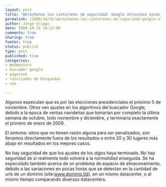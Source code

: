 ```yaml
--- 
layout: post
title: "Abróchense los cinturones de seguridad: Google atraviesa zonas de turbulencia"
permalink: /2008/10/31/abrochense-los-cinturones-de-seguridad-google-atraviesa-zonas-de-turbulencia/index.html
author: Jorge Grippo
date: 2008-10-31 18:12:00
comments: true
sharing: true
footer: true
status: publish
type: post
published: true
categories: 
- Webmasters
- buscador google
- pagerank
- resultados de búsquedas
- seo

---
```

<!-- 64 -->
Algunos especulan que es por las elecciones presidenciales el próximo 5 de noviembre. Otros ven ajustes en los algoritmos del buscador Google, debido a la época de ventas navideñas que tomarían por completo la última semana de octubre, todo noviembre y diciembre, y terminaría exactamente el primero de enero de 2009.

El síntoma: sitios que no tienen razón alguna para ser penalizados, son llevamos directamente fuera de los resultados o entre 20 y 30 lugares más abajo en resultados en los mejores casos.

No hay seguridad de que los ajustes de los <span style="font-style:italic;">algos</span> haya terminado. No hay seguridad de si realmente todo volverá a la <span style="font-style:italic;">normalidad</span>  enseguida. Se ha especulado también acerca de un problema de espacio de almacenamiento, debido a las variaciones en pocas horas que se detectan en la cantidad de urls de un dominio (site:www.dominio.tld), en un mismo datacenter, o al mismo tiempo comparando diversos datacenters.

